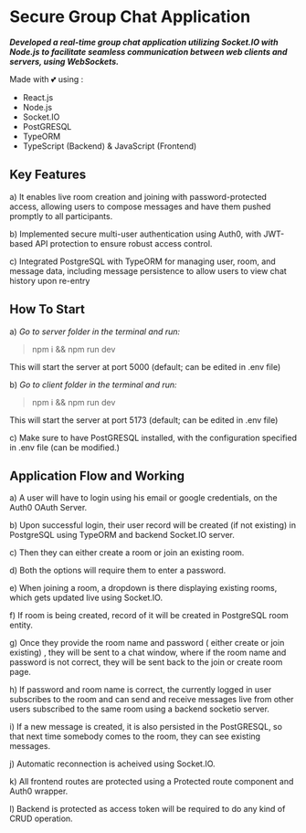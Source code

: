 # Secure Group Chat Application

**_Developed a real-time group chat application utilizing Socket.IO with Node.js to facilitate seamless communication between web clients and servers, using WebSockets._**

Made with 💕 using :

- React.js
- Node.js
- Socket.IO
- PostGRESQL
- TypeORM
- TypeScript (Backend) & JavaScript (Frontend)

## Key Features

a) It enables live room creation and joining with password-protected access, allowing users to compose messages and have them pushed promptly to all participants.

b) Implemented secure multi-user authentication using Auth0, with JWT-based API protection to ensure robust access control.

c) Integrated PostgreSQL with TypeORM for managing user, room, and message data, including message persistence to allow users to view chat history upon re-entry

## How To Start

a) _Go to server folder in the terminal and run:_

> npm i && npm run dev

This will start the server at port 5000 (default; can be edited in .env file)

b) _Go to client folder in the terminal and run:_

> npm i && npm run dev

This will start the server at port 5173 (default; can be edited in .env file)

c) Make sure to have PostGRESQL installed, with the configuration specified in .env file (can be modified.)

## Application Flow and Working

a) A user will have to login using his email or google credentials, on the Auth0 OAuth Server.

b) Upon successful login, their user record will be created (if not existing) in PostgreSQL using TypeORM and backend Socket.IO server.

c) Then they can either create a room or join an existing room.

d) Both the options will require them to enter a password.

e) When joining a room, a dropdown is there displaying existing rooms, which gets updated live using Socket.IO.

f) If room is being created, record of it will be created in PostgreSQL room entity.

g) Once they provide the room name and password ( either create or join existing) , they will be sent to a chat window, where if the room name and password is not correct, they will be sent back to the join or create room page.

h) If password and room name is correct, the currently logged in user subscribes to the room and can send and receive messages live from other users subscribed to the same room using a backend socketio server.

i) If a new message is created, it is also persisted in the PostGRESQL, so that next time somebody comes to the room, they can see existing messages.

j) Automatic reconnection is acheived using Socket.IO.

k) All frontend routes are protected using a Protected route component and Auth0 wrapper.

l) Backend is protected as access token will be required to do any kind of CRUD operation.
